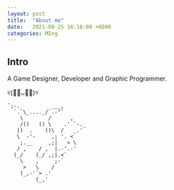 ```yaml
---
layout: post
title:  "About me"
date:   2021-08-25 16:16:00 +0800
categories: MIng
---
```


## Intro
A Game Designer, Developer and Graphic Programmer.



୧(﹒︠ᴗ﹒︡)୨

    `;-.          ___,  
      `.`\_...._/`.-"`
        \        /      ,
        /()   () \    .' `-._
       |)  .    ()\  /   _.'
       \  -'-     ,; '. <
        ;.__     ,;|   > \
       / ,    / ,  |.-'.-'
      (_/    (_/ ,;|.<`
        \    ,     ;-`
         >   \    /
        (_,-'`> .'
             (_,'